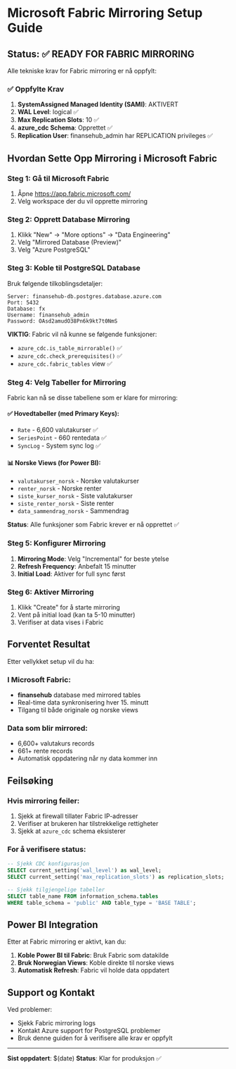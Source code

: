# Microsoft Fabric Mirroring Setup Guide

## Status: ✅ READY FOR FABRIC MIRRORING

Alle tekniske krav for Fabric mirroring er nå oppfylt:

### ✅ Oppfylte Krav
1. **SystemAssigned Managed Identity (SAMI)**: AKTIVERT
2. **WAL Level**: logical ✅
3. **Max Replication Slots**: 10 ✅
4. **azure_cdc Schema**: Opprettet ✅
5. **Replication User**: finansehub_admin har REPLICATION privileges ✅

## Hvordan Sette Opp Mirroring i Microsoft Fabric

### Steg 1: Gå til Microsoft Fabric
1. Åpne https://app.fabric.microsoft.com/
2. Velg workspace der du vil opprette mirroring

### Steg 2: Opprett Database Mirroring
1. Klikk "New" → "More options" → "Data Engineering"
2. Velg "Mirrored Database (Preview)"
3. Velg "Azure PostgreSQL"

### Steg 3: Koble til PostgreSQL Database
Bruk følgende tilkoblingsdetaljer:

```
Server: finansehub-db.postgres.database.azure.com
Port: 5432
Database: fx
Username: finansehub_admin
Password: OAsd2amudO38Pn6k9kt7t0NmS
```

**VIKTIG**: Fabric vil nå kunne se følgende funksjoner:
- `azure_cdc.is_table_mirrorable()` ✅
- `azure_cdc.check_prerequisites()` ✅
- `azure_cdc.fabric_tables` view ✅

### Steg 4: Velg Tabeller for Mirroring
Fabric kan nå se disse tabellene som er klare for mirroring:

#### ✅ Hovedtabeller (med Primary Keys):
- `Rate` - 6,600 valutakurser ✅
- `SeriesPoint` - 660 rentedata ✅  
- `SyncLog` - System sync log ✅

#### 📊 Norske Views (for Power BI):
- `valutakurser_norsk` - Norske valutakurser
- `renter_norsk` - Norske renter
- `siste_kurser_norsk` - Siste valutakurser
- `siste_renter_norsk` - Siste renter
- `data_sammendrag_norsk` - Sammendrag

**Status**: Alle funksjoner som Fabric krever er nå opprettet ✅

### Steg 5: Konfigurer Mirroring
1. **Mirroring Mode**: Velg "Incremental" for beste ytelse
2. **Refresh Frequency**: Anbefalt 15 minutter
3. **Initial Load**: Aktiver for full sync først

### Steg 6: Aktiver Mirroring
1. Klikk "Create" for å starte mirroring
2. Vent på initial load (kan ta 5-10 minutter)
3. Verifiser at data vises i Fabric

## Forventet Resultat

Etter vellykket setup vil du ha:

### I Microsoft Fabric:
- **finansehub** database med mirrored tables
- Real-time data synkronisering hver 15. minutt
- Tilgang til både originale og norske views

### Data som blir mirrored:
- 6,600+ valutakurs records
- 661+ rente records
- Automatisk oppdatering når ny data kommer inn

## Feilsøking

### Hvis mirroring feiler:
1. Sjekk at firewall tillater Fabric IP-adresser
2. Verifiser at brukeren har tilstrekkelige rettigheter
3. Sjekk at `azure_cdc` schema eksisterer

### For å verifisere status:
```sql
-- Sjekk CDC konfigurasjon
SELECT current_setting('wal_level') as wal_level;
SELECT current_setting('max_replication_slots') as replication_slots;

-- Sjekk tilgjengelige tabeller
SELECT table_name FROM information_schema.tables 
WHERE table_schema = 'public' AND table_type = 'BASE TABLE';
```

## Power BI Integration

Etter at Fabric mirroring er aktivt, kan du:

1. **Koble Power BI til Fabric**: Bruk Fabric som datakilde
2. **Bruk Norwegian Views**: Koble direkte til norske views
3. **Automatisk Refresh**: Fabric vil holde data oppdatert

## Support og Kontakt

Ved problemer:
- Sjekk Fabric mirroring logs
- Kontakt Azure support for PostgreSQL problemer
- Bruk denne guiden for å verifisere alle krav er oppfylt

---

**Sist oppdatert**: $(date)
**Status**: Klar for produksjon ✅
